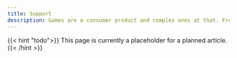 ```yaml
---
title: Support
description: Games are a consumer product and complex ones at that. From customer support, to bug fixes, to content updates, it's important to have a plan in place.
---
```


{{< hint "todo">}}
This page is currently a placeholder for a planned article.
{{< /hint >}}